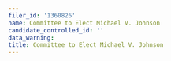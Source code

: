 ```yaml
---
filer_id: '1360826'
name: Committee to Elect Michael V. Johnson
candidate_controlled_id: ''
data_warning:
title: Committee to Elect Michael V. Johnson
---
```

